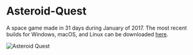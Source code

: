 # Asteroid-Quest

A space game made in 31 days during January of 2017. The most recent builds for Windows, macOS, and Linux can be downloaded [here](http://declanhopkins.com/asteroid-quest/).

![Asteroid Quest](http://declanhopkins.com/content/images/2017/02/Asteroid-Quest_2017-01-31_19-37-18.png)
